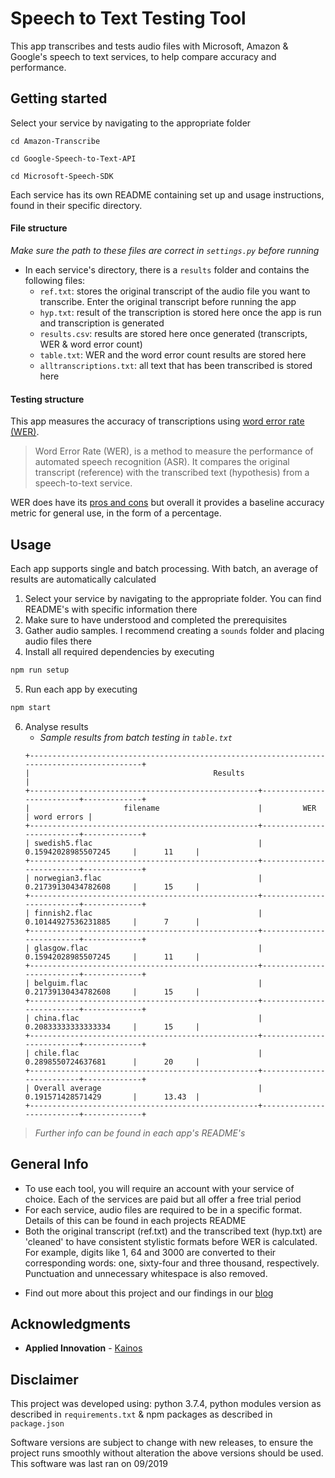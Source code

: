 # Speech to Text Testing Tool

This app transcribes and tests audio files with Microsoft, Amazon & Google's speech to text services, to help compare accuracy and performance.

## Getting started

Select your service by navigating to the appropriate folder

```
cd Amazon-Transcribe
```

```
cd Google-Speech-to-Text-API
```

```
cd Microsoft-Speech-SDK
```

Each service has its own README containing set up and usage instructions, found in their specific directory.

#### File structure

_Make sure the path to these files are correct in `settings.py` before running_

- In each service's directory, there is a `results` folder and contains the following files:
  - `ref.txt`: stores the original transcript of the audio file you want to transcribe. Enter the original transcript before running the app
  - `hyp.txt`: result of the transcription is stored here once the app is run and transcription is generated
  - `results.csv`: results are stored here once generated (transcripts, WER & word error count)
  - `table.txt`: WER and the word error count results are stored here
  - `alltranscriptions.txt`: all text that has been transcribed is stored here

#### Testing structure

This app measures the accuracy of transcriptions using [word error rate (WER)](https://martin-thoma.com/word-error-rate-calculation/).

> Word Error Rate (WER), is a method to measure the performance of automated speech recognition (ASR). It compares the original transcript (reference) with the transcribed text (hypothesis) from a speech-to-text service.

WER does have its [pros and cons](https://medium.com/descript/challenges-in-measuring-automatic-transcription-accuracy-f322bf5994f) but overall it provides a baseline accuracy metric for general use, in the form of a percentage.

## Usage

Each app supports single and batch processing. With batch, an average of results are automatically calculated

1. Select your service by navigating to the appropriate folder. You can find README's with specific information there
2. Make sure to have understood and completed the prerequisites
3. Gather audio samples. I recommend creating a `sounds` folder and placing audio files there
4. Install all required dependencies by executing

```sh
npm run setup
```

5. Run each app by executing

```sh
npm start
```

6. Analyse results
   - _Sample results from batch testing in `table.txt`_
   ```
   +--------------------------------------------------------------------------------------------+
   |                                         Results                                            |
   +---------------------------------------------------+--------------------------+-------------+
   |                     filename                      |         WER              | word errors |
   +---------------------------------------------------+--------------------------+-------------+
   | swedish5.flac                                     |  0.15942028985507245     |      11     |
   +---------------------------------------------------+--------------------------+-------------+
   | norwegian3.flac                                   |  0.21739130434782608     |      15     |
   +---------------------------------------------------+--------------------------+-------------+
   | finnish2.flac                                     |  0.10144927536231885     |      7      |
   +---------------------------------------------------+--------------------------+-------------+
   | glasgow.flac                                      |  0.15942028985507245     |      11     |
   +---------------------------------------------------+--------------------------+-------------+
   | belguim.flac                                      |  0.21739130434782608     |      15     |
   +---------------------------------------------------+--------------------------+-------------+
   | china.flac                                        |  0.20833333333333334     |      15     |
   +---------------------------------------------------+--------------------------+-------------+
   | chile.flac                                        |  0.2898550724637681      |      20     |
   +---------------------------------------------------+--------------------------+-------------+
   | Overall average                                   |  0.191571428571429       |      13.43  |
   +---------------------------------------------------+--------------------------+-------------+
   ```

> _Further info can be found in each app's README's_

## General Info

- To use each tool, you will require an account with your service of choice. Each of the services are paid but all offer a free trial period
- For each service, audio files are required to be in a specific format. Details of this can be found in each projects README
- Both the original transcript (ref.txt) and the transcribed text (hyp.txt) are 'cleaned' to have consistent stylistic formats before WER is calculated. For example, digits like 1, 64 and 3000 are converted to their corresponding words: one, sixty-four and three thousand, respectively. Punctuation and unnecessary whitespace is also removed.

* Find out more about this project and our findings in our [blog](https://medium.com/kainos-applied-innovation)

## Acknowledgments

- **Applied Innovation** - [Kainos](https://www.kainos.com/)

## Disclaimer

This project was developed using: python 3.7.4, python modules version as described in `requirements.txt` & npm packages as described in `package.json`

Software versions are subject to change with new releases, to ensure the project runs smoothly without alteration the above versions should be used. This software was last ran on 09/2019

